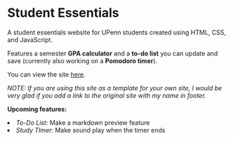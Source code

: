 # Student Essentials

A student essentials website for UPenn students created using HTML, CSS, and JavaScript.

Features a semester **GPA calculator** and a **to-do list** you can update and save (currently also working on a **Pomodoro timer**).

You can view the site <a href="https://essentials.neocities.org">here</a>.

<i>NOTE: If you are using this site as a template for your own site, I would be very glad if you add a link to the original site with my name in footer.</i>

<b>Upcoming features:</b>
<li><i>To-Do List:</i> Make a markdown preview feature</li>
<li><i>Study TImer:</i> Make sound play when the timer ends
